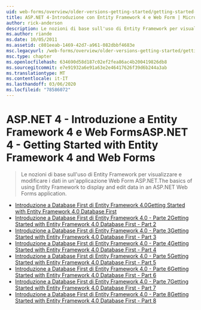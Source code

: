 ```yaml
---
uid: web-forms/overview/older-versions-getting-started/getting-started-with-ef/index
title: ASP.NET 4-Introduzione con Entity Framework 4 e Web Form | Microsoft Docs
author: rick-anderson
description: Le nozioni di base sull'uso di Entity Framework per visualizzare e modificare i dati in un'applicazione Web Form ASP.NET.
ms.author: riande
ms.date: 10/05/2011
ms.assetid: c801eeab-1469-42d7-a961-082dbbf4683e
msc.legacyurl: /web-forms/overview/older-versions-getting-started/getting-started-with-ef
msc.type: chapter
ms.openlocfilehash: 634690d58d187c02ef2fea86ac4b200419826db8
ms.sourcegitcommit: e7e91932a6e91a63e2e46417626f39d6b244a3ab
ms.translationtype: MT
ms.contentlocale: it-IT
ms.lasthandoff: 03/06/2020
ms.locfileid: "78586072"
---
```

# <a name="aspnet-4---getting-started-with-entity-framework-4-and-web-forms"></a><span data-ttu-id="8c69c-103">ASP.NET 4 - Introduzione a Entity Framework 4 e Web Forms</span><span class="sxs-lookup"><span data-stu-id="8c69c-103">ASP.NET 4 - Getting Started with Entity Framework 4 and Web Forms</span></span>

> <span data-ttu-id="8c69c-104">Le nozioni di base sull'uso di Entity Framework per visualizzare e modificare i dati in un'applicazione Web Form ASP.NET.</span><span class="sxs-lookup"><span data-stu-id="8c69c-104">The basics of using Entity Framework to display and edit data in an ASP.NET Web Forms application.</span></span>

- [<span data-ttu-id="8c69c-105">Introduzione a Database First di Entity Framework 4.0</span><span class="sxs-lookup"><span data-stu-id="8c69c-105">Getting Started with Entity Framework 4.0 Database First</span></span>](the-entity-framework-and-aspnet-getting-started-part-1.md)
- [<span data-ttu-id="8c69c-106">Introduzione a Database First di Entity Framework 4.0 - Parte 2</span><span class="sxs-lookup"><span data-stu-id="8c69c-106">Getting Started with Entity Framework 4.0 Database First - Part 2</span></span>](the-entity-framework-and-aspnet-getting-started-part-2.md)
- [<span data-ttu-id="8c69c-107">Introduzione a Database First di Entity Framework 4.0 - Parte 3</span><span class="sxs-lookup"><span data-stu-id="8c69c-107">Getting Started with Entity Framework 4.0 Database First - Part 3</span></span>](the-entity-framework-and-aspnet-getting-started-part-3.md)
- [<span data-ttu-id="8c69c-108">Introduzione a Database First di Entity Framework 4.0 - Parte 4</span><span class="sxs-lookup"><span data-stu-id="8c69c-108">Getting Started with Entity Framework 4.0 Database First - Part 4</span></span>](the-entity-framework-and-aspnet-getting-started-part-4.md)
- [<span data-ttu-id="8c69c-109">Introduzione a Database First di Entity Framework 4.0 - Parte 5</span><span class="sxs-lookup"><span data-stu-id="8c69c-109">Getting Started with Entity Framework 4.0 Database First - Part 5</span></span>](the-entity-framework-and-aspnet-getting-started-part-5.md)
- [<span data-ttu-id="8c69c-110">Introduzione a Database First di Entity Framework 4.0 - Parte 6</span><span class="sxs-lookup"><span data-stu-id="8c69c-110">Getting Started with Entity Framework 4.0 Database First - Part 6</span></span>](the-entity-framework-and-aspnet-getting-started-part-6.md)
- [<span data-ttu-id="8c69c-111">Introduzione a Database First di Entity Framework 4.0 - Parte 7</span><span class="sxs-lookup"><span data-stu-id="8c69c-111">Getting Started with Entity Framework 4.0 Database First - Part 7</span></span>](the-entity-framework-and-aspnet-getting-started-part-7.md)
- [<span data-ttu-id="8c69c-112">Introduzione a Database First di Entity Framework 4.0 - Parte 8</span><span class="sxs-lookup"><span data-stu-id="8c69c-112">Getting Started with Entity Framework 4.0 Database First - Part 8</span></span>](the-entity-framework-and-aspnet-getting-started-part-8.md)
